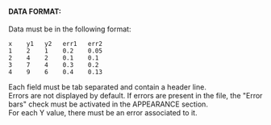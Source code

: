 #### DATA FORMAT:
Data must be in the following format:

```
x    y1   y2   err1   err2
1    2    1    0.2    0.05
2    4    2    0.1    0.1
3    7    4    0.3    0.2
4    9    6    0.4    0.13
```

Each field must be tab separated and contain a header line.  
Errors are not displayed by default.
If errors are present in the file, the "Error bars" check must be activated
in the APPEARANCE section.  
For each Y value, there must be an error associated to it.
